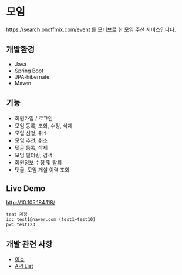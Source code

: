 # 모임
https://search.onoffmix.com/event 를 모티브로 한 모임 주선 서비스입니다.

## 개발환경

* Java
* Spring Boot
* JPA-hibernate
* Maven

## 기능
* 회원가입 / 로그인
* 모임 등록, 조회, 수정, 삭제
* 모임 신청, 취소
* 모임 추천, 취소
* 댓글 등록, 삭제
* 모임 필터링, 검색
* 회원정보 수정 및 탈퇴
* 댓글, 모임 개설 이력 조회

## Live Demo
http://10.105.184.118/

```
test 계정
id: test1@naver.com (test1~test10)
pw: test123
```

## 개발 관련 사항
* [이슈](https://oss.navercorp.com/nbp-internship-2018-team3/sangwon.park/issues)
* [API List](https://oss.navercorp.com/nbp-internship-2018-team3/sangwon.park/wiki/API-List)
